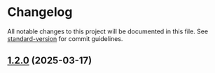 # Changelog

All notable changes to this project will be documented in this file. See [standard-version](https://github.com/conventional-changelog/standard-version) for commit guidelines.

## [1.2.0](https://github.com/nelsoncastro/java-semantic-release/compare/v1.1.0...v1.2.0) (2025-03-17)
